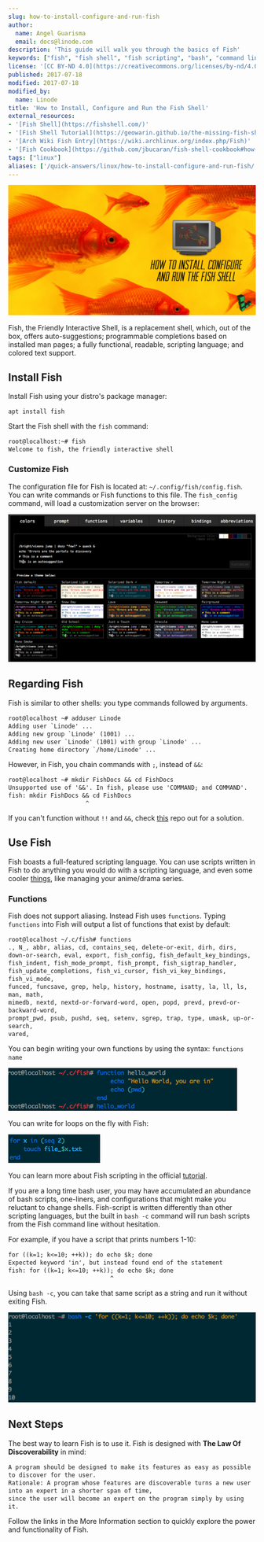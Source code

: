 ```yaml
---
slug: how-to-install-configure-and-run-fish
author:
  name: Angel Guarisma
  email: docs@linode.com
description: 'This guide will walk you through the basics of Fish'
keywords: ["fish", "fish shell", "fish scripting", "bash", "command line shell", "The Friendly Interactive Shell"]
license: '[CC BY-ND 4.0](https://creativecommons.org/licenses/by-nd/4.0)'
published: 2017-07-18
modified: 2017-07-18
modified_by:
  name: Linode
title: 'How to Install, Configure and Run the Fish Shell'
external_resources:
- '[Fish Shell](https://fishshell.com/)'
- '[Fish Shell Tutorial](https://geowarin.github.io/the-missing-fish-shell-tutorial.html)'
- '[Arch Wiki Fish Entry](https://wiki.archlinux.org/index.php/Fish)'
- '[Fish Cookbook](https://github.com/jbucaran/fish-shell-cookbook#how-to-find-my-current-location-in-fish)'
tags: ["linux"]
aliases: ['/quick-answers/linux/how-to-install-configure-and-run-fish/']
---
```


![How to Install, Configure, and Run the Fish Shell](fish_banner.jpg)

Fish, the Friendly Interactive Shell, is a replacement shell, which, out of the box, offers auto-suggestions; programmable completions based on installed man pages; a fully functional, readable, scripting language; and colored text support.


## Install Fish

Install Fish using your distro's package manager:

    apt install fish

Start the Fish shell with the `fish` command:

    root@localhost:~# fish
    Welcome to fish, the friendly interactive shell

### Customize Fish

The configuration file for Fish is located at: `~/.config/fish/config.fish`. You can write commands or Fish functions to this file. The `fish_config` command, will load a customization server on the browser:

![Customized Fish Shell Configuration File](fish_config.png)

## Regarding Fish

Fish is similar to other shells: you type commands followed by arguments.

    root@localhost ~# adduser Linode
    Adding user `Linode' ...
    Adding new group `Linode' (1001) ...
    Adding new user `Linode' (1001) with group `Linode' ...
    Creating home directory `/home/Linode' ...

However, in Fish, you chain commands with `;`, instead of `&&`:

    root@localhost ~# mkdir FishDocs && cd FishDocs
    Unsupported use of '&&'. In fish, please use 'COMMAND; and COMMAND'.
    fish: mkdir FishDocs && cd FishDocs
                          ^

If you can't function without `!!` and `&&`, check [this](https://github.com/fish-shell/fish-shell/wiki/Bash-Refugees) repo out for a solution.


## Use Fish

Fish boasts a full-featured scripting language. You can use scripts written in Fish to do anything you would do with a scripting language, and even some cooler [things](https://github.com/onodera-punpun/neet), like managing your anime/drama series.


### Functions
Fish does not support aliasing. Instead Fish uses `functions`. Typing `functions` into Fish will output a list of functions that exist by default:


    root@localhost ~/.c/fish# functions
    ., N_, abbr, alias, cd, contains_seq, delete-or-exit, dirh, dirs,
    down-or-search, eval, export, fish_config, fish_default_key_bindings,
    fish_indent, fish_mode_prompt, fish_prompt, fish_sigtrap_handler,
    fish_update_completions, fish_vi_cursor, fish_vi_key_bindings, fish_vi_mode,
    funced, funcsave, grep, help, history, hostname, isatty, la, ll, ls, man, math,
    mimedb, nextd, nextd-or-forward-word, open, popd, prevd, prevd-or-backward-word,
    prompt_pwd, psub, pushd, seq, setenv, sgrep, trap, type, umask, up-or-search,
    vared,

You can begin writing your own functions by using the syntax: `functions name`

![Fish Scripting Using Functions](fish_functions.png)

You can write for loops on the fly with Fish:

![Loops in the Fish Shell](fish_for.png)

You can learn more about Fish scripting in the official [tutorial](https://fishshell.com/docs/current/tutorial.html).


If you are a long time bash user, you may have accumulated an abundance of bash scripts, one-liners, and configurations that might make you reluctant to change shells. Fish-script is written differently than other scripting languages, but the built in `bash -c` command will run bash scripts from the Fish command line without hesitation.

For example, if you have a script that prints numbers 1-10:

    for ((k=1; k<=10; ++k)); do echo $k; done
    Expected keyword 'in', but instead found end of the statement
    fish: for ((k=1; k<=10; ++k)); do echo $k; done
                                 ^

Using `bash -c`, you can take that same script as a string and run it without exiting Fish.

![fish_script](fish_script.png)


## Next Steps

The best way to learn Fish is to use it. Fish is designed with **The Law Of Discoverability** in mind:

    A program should be designed to make its features as easy as possible to discover for the user.
    Rationale: A program whose features are discoverable turns a new user into an expert in a shorter span of time,
    since the user will become an expert on the program simply by using it.

Follow the links in the More Information section to quickly explore the power and functionality of Fish.
